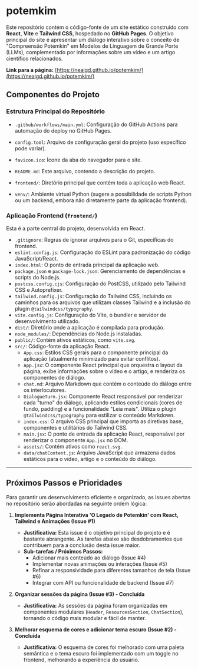 # potemkim

Este repositório contém o código-fonte de um site estático construído com **React**, **Vite** e **Tailwind CSS**, hospedado no **GitHub Pages**. O objetivo principal do site é apresentar um diálogo interativo sobre o conceito de "Compreensão Potemkin" em Modelos de Linguagem de Grande Porte (LLMs), complementado por informações sobre um vídeo e um artigo científico relacionados.

**Link para a página:** [https://neaigd.github.io/potemkim/](https://neaigd.github.io/potemkim/)

## Componentes do Projeto

### Estrutura Principal do Repositório

*   `.github/workflows/main.yml`: Configuração do GitHub Actions para automação do deploy no GitHub Pages.
*   `config.toml`: Arquivo de configuração geral do projeto (uso específico pode variar).

*   `favicon.ico`: Ícone da aba do navegador para o site.
*   `README.md`: Este arquivo, contendo a descrição do projeto.
*   `frontend/`: Diretório principal que contém toda a aplicação web React.
*   `venv/`: Ambiente virtual Python (sugere a possibilidade de scripts Python ou um backend, embora não diretamente parte da aplicação frontend).

### Aplicação Frontend (`frontend/`)

Esta é a parte central do projeto, desenvolvida em React.

*   `.gitignore`: Regras de ignorar arquivos para o Git, específicas do frontend.
*   `eslint.config.js`: Configuração do ESLint para padronização do código JavaScript/React.
*   `index.html`: O ponto de entrada principal da aplicação web.
*   `package.json` e `package-lock.json`: Gerenciamento de dependências e scripts do Node.js.
*   `postcss.config.cjs`: Configuração do PostCSS, utilizado pelo Tailwind CSS e Autoprefixer.
*   `tailwind.config.js`: Configuração do Tailwind CSS, incluindo os caminhos para os arquivos que utilizam classes Tailwind e a inclusão do plugin `@tailwindcss/typography`.
*   `vite.config.js`: Configuração do Vite, o bundler e servidor de desenvolvimento utilizado.
*   `dist/`: Diretório onde a aplicação é compilada para produção.
*   `node_modules/`: Dependências do Node.js instaladas.
*   `public/`: Contém ativos estáticos, como `vite.svg`.
*   `src/`: Código-fonte da aplicação React.
    *   `App.css`: Estilos CSS gerais para o componente principal da aplicação (atualmente minimizado para evitar conflitos).
    *   `App.jsx`: O componente React principal que orquestra o layout da página, exibe informações sobre o vídeo e o artigo, e renderiza os componentes de diálogo.
    *   `chat.md`: Arquivo Markdown que contém o conteúdo do diálogo entre os interlocutores.
    *   `DialogueTurn.jsx`: Componente React responsável por renderizar cada "turno" do diálogo, aplicando estilos condicionais (cores de fundo, padding) e a funcionalidade "Leia mais". Utiliza o plugin `@tailwindcss/typography` para estilizar o conteúdo Markdown.
    *   `index.css`: O arquivo CSS principal que importa as diretivas base, componentes e utilitários do Tailwind CSS.
    *   `main.jsx`: O ponto de entrada da aplicação React, responsável por renderizar o componente `App.jsx` no DOM.
    *   `assets/`: Contém ativos como `react.svg`.
    *   `data/chatContent.js`: Arquivo JavaScript que armazena dados estáticos para o vídeo, artigo e o conteúdo do diálogo.

---
<!-- trigger action -->

## Próximos Passos e Prioridades

Para garantir um desenvolvimento eficiente e organizado, as issues abertas no repositório serão abordadas na seguinte ordem lógica:

1.  **Implementa Página Interativa 'O Legado de Potemkin' com React, Tailwind e Animações (Issue #1)**
    *   **Justificativa:** Esta issue é o objetivo principal do projeto e é bastante abrangente. As tarefas abaixo são desdobramentos que contribuem para a conclusão desta issue maior.
    *   **Sub-tarefas / Próximos Passos:**
        *   Adicionar mais conteúdo ao diálogo (Issue #4)
        *   Implementar novas animações ou interações (Issue #5)
        *   Refinar a responsividade para diferentes tamanhos de tela (Issue #6)
        *   Integrar com API ou funcionalidade de backend (Issue #7)

2.  **Organizar sessões da página (Issue #3) - Concluída**
    *   **Justificativa:** As sessões da página foram organizadas em componentes modulares (`Header`, `ResourcesSection`, `ChatSection`), tornando o código mais modular e fácil de manter.

3.  **Melhorar esquema de cores e adicionar tema escuro (Issue #2) - Concluída**
    *   **Justificativa:** O esquema de cores foi melhorado com uma paleta semântica e o tema escuro foi implementado com um toggle no frontend, melhorando a experiência do usuário.